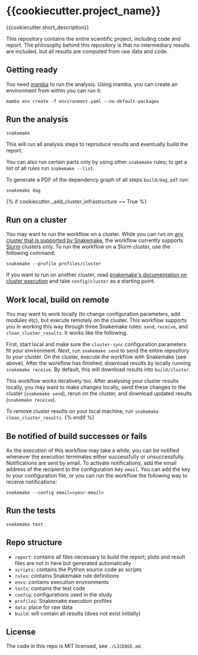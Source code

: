 # {{cookiecutter.project_name}}

{{cookiecutter.short_description}}

This repository contains the entire scientific project, including code and report. The philosophy behind this repository is that no intermediary results are included, but all results are computed from raw data and code.

## Getting ready

You need [mamba](https://mamba.readthedocs.io/en/latest/) to run the analysis. Using mamba, you can create an environment from within you can run it:

    mamba env create -f environment.yaml --no-default-packages

## Run the analysis

    snakemake

This will run all analysis steps to reproduce results and eventually build the report.

You can also run certain parts only by using other `snakemake` rules; to get a list of all rules run `snakemake --list`.

To generate a PDF of the dependency graph of all steps `build/dag.pdf` run:

    snakemake dag

{% if cookiecutter._add_cluster_infrastructure == True %}
## Run on a cluster

You may want to run the workflow on a cluster. While you can run on [any cluster that is supported by Snakemake](https://snakemake.readthedocs.io/en/stable/executing/cluster.html), the workflow currently supports [Slurm](https://en.wikipedia.org/wiki/Slurm_Workload_Manager) clusters only. To run the workflow on a Slurm cluster, use the following command:

    snakemake --profile profiles/cluster

If you want to run on another cluster, read [snakemake's documentation on cluster execution](https://snakemake.readthedocs.io/en/stable/executable.html#cluster-execution) and take `config/cluster` as a starting point.

## Work local, build on remote

You may want to work locally (to change configuration parameters, add modules etc), but execute remotely on the cluster. This workflow supports you in working this way through three Snakemake rules: `send`, `receive`, and `clean_cluster_results`. It works like the following.

First, start local and make sure the `cluster-sync` configuration parameters fit your environment. Next, run `snakemake send` to send the entire repository to your cluster. On the cluster, execute the workflow with Snakemake (see above). After the workflow has finished, download results by locally running `snakemake receive`. By default, this will download results into `build/cluster`.

This workflow works iteratively too. After analysing your cluster results locally, you may want to make changes locally, send these changes to the cluster (`snakemake send`), rerun on the cluster, and download updated results (`snakemake receive`).

To remove cluster results on your local machine, run `snakemake clean_cluster_results`.
{% endif %}

## Be notified of build successes or fails

As the execution of this workflow may take a while, you can be notified whenever the execution terminates either successfully or unsuccessfully. Notifications are sent by email. To activate notifications, add the email address of the recipient to the configuration key `email`. You can add the key to your configuration file, or you can run the workflow the following way to receive notifications:

    snakemake --config email=<your-email>

## Run the tests

    snakemake test

## Repo structure

* `report`: contains all files necessary to build the report; plots and result files are not in here but generated automatically
* `scripts`: contains the Python source code as scripts
* `rules`: contains Snakemake rule definitions
* `envs`: contains execution environments
* `tests`: contains the test code
* `config`: configurations used in the study
* `profiles`: Snakemake execution profiles
* `data`: place for raw data
* `build`: will contain all results (does not exist initially)

## License

The code in this repo is MIT licensed, see `./LICENSE.md`.
